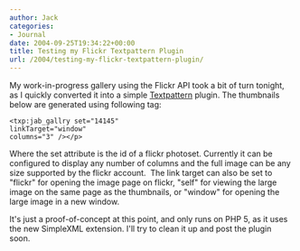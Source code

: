 ```yaml
---
author: Jack
categories:
- Journal
date: 2004-09-25T19:34:22+00:00
title: Testing my Flickr Textpattern Plugin
url: /2004/testing-my-flickr-textpattern-plugin/
---
```


My work-in-progress gallery using the Flickr API took a bit of turn tonight, as I quickly converted it into a simple [Textpattern][1] plugin. The thumbnails below are generated using following tag:
  


    
    <txp:jab_gallry set="14145"
    linkTarget="window"
    columns="3" /></p> 

Where the set attribute is the id of a flickr photoset. Currently it can be configured to display any number of columns and the full image can be any size supported by the flickr account.&nbsp; The link target can also be set to "flickr" for opening the image page on flickr, "self" for viewing the large image on the same page as the thumbnails, or "window" for opening the large image in a new window.

It's just a proof-of-concept at this point, and only runs on PHP 5, as it uses the new SimpleXML extension. I'll try to clean it up and post the plugin soon.

 [1]: http://www.textpattern.com